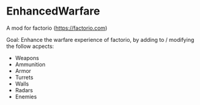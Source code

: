 # EnhancedWarfare
A mod for factorio (https://factorio.com)

Goal:
Enhance the warfare experience of factorio, by adding to / modifying the follow acpects:
- Weapons
- Ammunition
- Armor
- Turrets
- Walls
- Radars
- Enemies